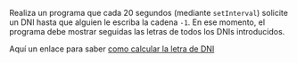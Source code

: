Realiza un programa que cada 20 segundos (mediante `setInterval`) solicite un DNI hasta que alguien le escriba la cadena `-1`.
En ese momento, el programa debe mostrar seguidas las letras de todos los DNIs introducidos.

Aquí un enlace para saber [como calcular la letra de DNI](https://es.wikipedia.org/wiki/N%C3%BAmero_de_identificaci%C3%B3n_fiscal)